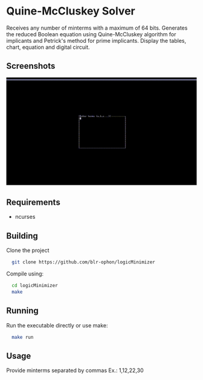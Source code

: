 
# Quine-McCluskey Solver

Receives any number of minterms with a maximum of 64 bits. Generates the reduced Boolean equation using Quine-McCluskey algorithm for implicants and Petrick's method for prime implicants. Display the tables, chart, equation and digital circuit.


## Screenshots

<img src='./misc/demo.gif'>


## Requirements

- ncurses



## Building
Clone the project
```bash
  git clone https://github.com/blr-ophon/logicMinimizer
```
Compile using:

```bash
  cd logicMinimizer
  make
```
## Running

Run the executable directly or use make:

```bash
  make run
```



## Usage

Provide minterms separated by commas
Ex.: 1,12,22,30
